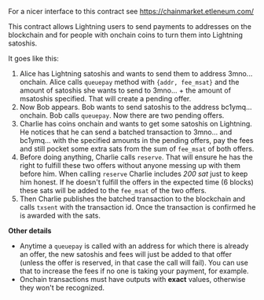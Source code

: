 For a nicer interface to this contract see https://chainmarket.etleneum.com/

This contract allows Lightning users to send payments to addresses on the blockchain and for people with onchain coins to turn them into Lightning satoshis.

It goes like this:

  1. Alice has Lightning satoshis and wants to send them to address 3mno... onchain. Alice calls `queuepay` method with `{addr, fee_msat}` and the amount of satoshis she wants to send to 3mno... + the amount of msatoshis specified. That will create a pending offer.
  2. Now Bob appears. Bob wants to send satoshis to the address bc1ymq... onchain. Bob calls `queuepay`. Now there are two pending offers.
  3. Charlie has coins onchain and wants to get some satoshis on Lightning. He notices that he can send a batched transaction to 3mno... and bc1ymq... with the specified amounts in the pending offers, pay the fees and still pocket some extra sats from the sum of `fee_msat` of both offers.
  4. Before doing anything, Charlie calls `reserve`. That will ensure he has the right to fulfill these two offers without anyone messing up with them before him. When calling `reserve` Charlie includes _200 sat_ just to keep him honest. If he doesn't fulfill the offers in the expected time (6 blocks) these sats will be added to the `fee_msat` of the two offers.
  5. Then Charlie publishes the batched transaction to the blockchain and calls `txsent` with the transaction id. Once the transaction is confirmed he is awarded with the sats.

**Other details**

- Anytime a `queuepay` is called with an address for which there is already an offer, the new satoshis and fees will just be added to that offer (unless the offer is reserved, in that case the call will fail). You can use that to increase the fees if no one is taking your payment, for example.
- Onchain transactions must have outputs with **exact** values, otherwise they won't be recognized.
